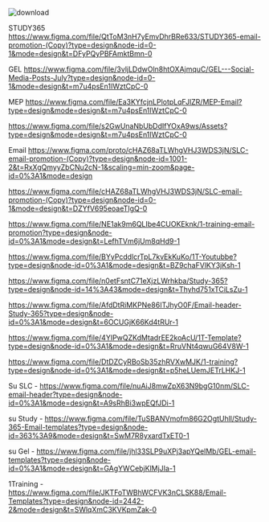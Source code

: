 
![download](https://github.com/sohaniabeywickrama/UI-UX-Developer-Intern/assets/99112193/4e818388-9c8d-4f8f-afe4-cff176541cfa)


  STUDY365 
  https://www.figma.com/file/QtToM3nH7yEmvDhrBRe633/STUDY365-email-promotion-(Copy)?type=design&node-id=0-1&mode=design&t=DFyPQyPBFAmktBmn-0


  GEL
  https://www.figma.com/file/3vljLDdwOln8htOXAjmquC/GEL---Social-Media-Posts-July?type=design&node-id=0-1&mode=design&t=m7u4psEn1IWztCpC-0

  MEP
  https://www.figma.com/file/Ea3KYfcjnLPlotpLqFJlZR/MEP-Email?type=design&mode=design&t=m7u4psEn1IWztCpC-0

  
https://www.figma.com/file/s2GwUnaNbUbDdIfYOxA9ws/Assets?type=design&mode=design&t=m7u4psEn1IWztCpC-0

Email 
https://www.figma.com/proto/cHAZ68aTLWhgVHJ3WDS3jN/SLC-email-promotion-(Copy)?type=design&node-id=1001-2&t=RxXgQmyyZbCNu2cN-1&scaling=min-zoom&page-id=0%3A1&mode=design

https://www.figma.com/file/cHAZ68aTLWhgVHJ3WDS3jN/SLC-email-promotion-(Copy)?type=design&node-id=0-1&mode=design&t=DZYfV695eoaeTIgQ-0

https://www.figma.com/file/NE1ak9m6QLIbe4CUOKEknk/1-training-email-promotion?type=design&node-id=0%3A1&mode=design&t=LefhTVm6jUm8qHd9-1

https://www.figma.com/file/BYyPcddlcrTpL7kvEkKuKo/1T-Youtubbe?type=design&node-id=0%3A1&mode=design&t=BZ9chaFVlKY3jKsh-1

https://www.figma.com/file/n0etFsntC71eXjzLWrhkba/Study-365?type=design&node-id=14%3A43&mode=design&t=Thyhd751xTCiLsZu-1

https://www.figma.com/file/AfdDtRiMKPNe86ITJhyO0F/Email-header-Study-365?type=design&node-id=0%3A1&mode=design&t=6OCUGjK66Kd4tRUr-1

https://www.figma.com/file/4YIPwQZKdMtadrEE2koAcU/1T-Template?type=design&node-id=0%3A1&mode=design&t=RruVNt4qwuG64V8W-1

https://www.figma.com/file/DtDZCyRBoSb35zhRVXwMJK/1-training?type=design&node-id=0%3A1&mode=design&t=p5heLUemJETrLHKJ-1

Su SLC - https://www.figma.com/file/nuAiJ8mwZpX63N9bgG10nm/SLC-email-header?type=design&node-id=0%3A1&mode=design&t=A9sRhBi3wpEQfJDi-1


su Study - https://www.figma.com/file/TuSBANVmofm86G2OgtUhll/Study-365-Email-templates?type=design&node-id=363%3A9&mode=design&t=SwM7R8yxardTxET0-1


su Gel - https://www.figma.com/file/jhl33SLP9uXPj3apYQelMb/GEL-email-templates?type=design&node-id=0%3A1&mode=design&t=GAgYWCebjKlMjJIa-1

1Training  - https://www.figma.com/file/JKTFoTWBhWCFVK3nCLSK88/Email-Templates?type=design&node-id=2442-2&mode=design&t=SWlqXmC3KVKpmZak-0



